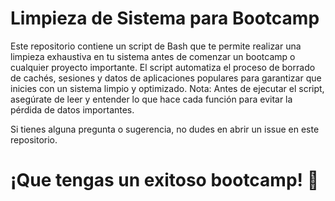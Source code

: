 # Limpieza de Sistema para Bootcamp

Este repositorio contiene un script de Bash que te permite realizar una limpieza exhaustiva en tu sistema antes de comenzar un bootcamp o cualquier proyecto importante. El script automatiza el proceso de borrado de cachés, sesiones y datos de aplicaciones populares para garantizar que inicies con un sistema limpio y optimizado. Nota: Antes de ejecutar el script, asegúrate de leer y entender lo que hace cada función para evitar la pérdida de datos importantes.

Si tienes alguna pregunta o sugerencia, no dudes en abrir un issue en este repositorio.

# ¡Que tengas un exitoso bootcamp! :rocket:
